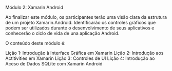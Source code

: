 Módulo 2: Xamarin Android 

Ao finalizar este módulo, os participantes terão uma visão clara da estrutura de um projeto Xamarin.Android. Identificarão os controles gráficos que podem ser utilizados durante o desenvolvimento de seus aplicativos e conhecerão o ciclo de vida de una aplicação Android.

O conteúdo deste módulo é:

Lição 1: Introdução à Interface Gráfica em Xamarin
Lição 2: Introdução aos Actitivities em Xamarin
Lição 3: Controles de UI
Lição 4: Introdução ao Aceso de Dados SQLite com Xamarin Android
